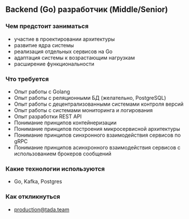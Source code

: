 ## Backend (Go) разработчик (Middle/Senior)

### Чем предстоит заниматься
 - участие в проектировании архитектуры
 - развитие ядра системы
 - реализация отдельных сервисов на Go
 - адаптация системы к возрастающим нагрузкам
 - расширение функциональности

### Что требуется
 - Опыт работы с Golang
 - Опыт работы с реляционными БД (желательно, PostgreSQL)
 - Опыт работы с децентрализованными системами контроля версий
 - Опыт работы с системами мониторинга и логирования
 - Опыт разработки REST API
 - Понимание принципов контейнеризации
 - Понимание принципов построения микросервисной архитектуры
 - Понимание принципов синхронного взаимодействия сервисов по gRPC
 - Понимание принципов асинхронного взаимодействия сервисов с использованием брокеров сообщений

### Какие технологии используются
 - Go, Kafka, Postgres

### Как откликнуться
 - production@tada.team
